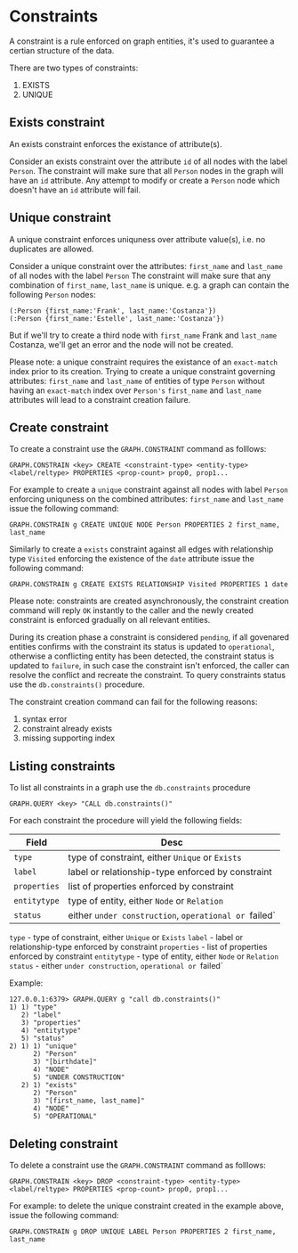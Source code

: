 # Constraints

A constraint is a rule enforced on graph entities, it's used to guarantee a certian structure of the data.

There are two types of constraints:

1. EXISTS
2. UNIQUE

## Exists constraint

An exists constraint enforces the existance of attribute(s).

Consider an exists constraint over the attribute `id` of all nodes with the label `Person`.
The constraint will make sure that all `Person` nodes in the graph will have an `id` attribute.
Any attempt to modify or create a `Person` node which doesn't have an `id` attribute will fail.

## Unique constraint

A unique constraint enforces uniquness over attribute value(s), i.e. no duplicates are allowed.

Consider a unique constraint over the attributes: `first_name` and `last_name` of all nodes with the label `Person`
The constraint will make sure that any combination of `first_name`, `last_name`  is unique.
e.g. a graph can contain the following `Person` nodes:

```
(:Person {first_name:'Frank', last_name:'Costanza'})
(:Person {first_name:'Estelle', last_name:'Costanza'})
```

But if we'll try to create a third node with `first_name` Frank and `last_name` Costanza, we'll get an error and the node will not be created.

Please note: a unique constraint requires the existance of an `exact-match` index prior to its creation.
Trying to create a unique constraint governing attributes: `first_name` and `last_name` of entities of type `Person` without having an `exact-match` index over `Person's`  `first_name` and `last_name` attributes will lead to a constraint creation failure.

## Create constraint

To create a constraint use the `GRAPH.CONSTRAINT` command as folllows:

```
GRAPH.CONSTRAIN <key> CREATE <constraint-type> <entity-type> <label/reltype> PROPERTIES <prop-count> prop0, prop1...
```

For example to create a `unique` constraint against all nodes with label `Person` enforcing uniquness on the combined attributes: `first_name` and `last_name` issue the following command:

```
GRAPH.CONSTRAIN g CREATE UNIQUE NODE Person PROPERTIES 2 first_name, last_name
```

Similarly to create a `exists` constraint against all edges with relationship type `Visited` enforcing the existence of the `date` attribute issue the following command:

```
GRAPH.CONSTRAIN g CREATE EXISTS RELATIONSHIP Visited PROPERTIES 1 date
```

Please note: constraints are created asynchronously, the constraint creation command will reply `OK` instantly to the caller and the newly created constraint is enforced gradually on all relevant entities.

During its creation phase a constraint is considered `pending`, if all govenared entities confirms with the constraint its status is updated to `operational`, otherwise a conflicting entity has been detected, the constraint status is updated to `failure`, in such case the constraint isn't enforced, the caller can resolve the conflict and recreate the constraint. To query constraints status use the `db.constraints()` procedure.

The constraint creation command can fail for the following reasons:

1. syntax error
2. constraint already exists
3. missing supporting index

## Listing constraints

To list all constraints in a graph use the `db.constraints` procedure

```
GRAPH.QUERY <key> "CALL db.constraints()"
```

For each constraint the procedure will yield the following fields:

| Field        | Desc                                                  |
| ------------ | ----------------------------------------------------- |
| `type`       | type of constraint, either `Unique` or `Exists`       |
| `label`      | label or relationship-type enforced by constraint     |
| `properties` | list of properties enforced by constraint             |
| `entitytype` | type of entity, either `Node` or `Relation`           |
| `status`     | either `under construction`, `operational or `failed` |

`type` - type of constraint, either `Unique` or `Exists`
`label` - label or relationship-type enforced by constraint
`properties` - list of properties enforced by constraint
`entitytype` - type of entity, either `Node` or `Relation`
`status` - either `under construction`, `operational or `failed`

Example:

```
127.0.0.1:6379> GRAPH.QUERY g "call db.constraints()"
1) 1) "type"
   2) "label"
   3) "properties"
   4) "entitytype"
   5) "status"
2) 1) 1) "unique"
      2) "Person"
      3) "[birthdate]"
      4) "NODE"
      5) "UNDER CONSTRUCTION"
   2) 1) "exists"
      2) "Person"
      3) "[first_name, last_name]"
      4) "NODE"
      5) "OPERATIONAL"
```

## Deleting constraint

To delete a constraint use the `GRAPH.CONSTRAINT` command as folllows:

```
GRAPH.CONSTRAIN <key> DROP <constraint-type> <entity-type> <label/reltype> PROPERTIES <prop-count> prop0, prop1...
```

For example: to delete the unique constraint created in the example above, issue the following command:

```
GRAPH.CONSTRAIN g DROP UNIQUE LABEL Person PROPERTIES 2 first_name, last_name
```
